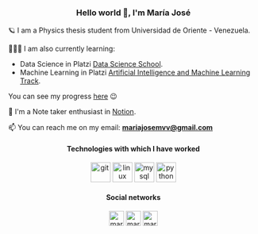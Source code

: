 <h3 align="center">Hello world 👋, I'm María José</h3>

🪐 I am a Physics thesis student from Universidad de Oriente - Venezuela.

 👩🏻‍💻 I am also currently learning:
 - Data Science in Platzi [Data Science School](https://platzi.com/datos/).
 - Machine Learning in Platzi [Artificial Intelligence and Machine Learning Track](https://platzi.com/datos/).
 
 You can see my progress [here](https://platzi.com/@mariajosemv/) 😉
 
 📝 I'm a Note taker enthusiast in [Notion](https://www.notion.so/mariajosemv/Class-notes-4e2a3dfe40e643ba8f148b95eb597a0b).
  
 📫 You can reach me on my email: **mariajosemvv@gmail.com**
 
<div align="center">
<h4 align="center">Technologies with which I have worked</h4>

<p align="center"><img src="https://www.vectorlogo.zone/logos/git-scm/git-scm-icon.svg" alt="git" width="40" height="40"/> <img src="https://devicons.github.io/devicon/devicon.git/icons/linux/linux-original.svg" alt="linux" width="40" height="40"/> <img src="https://devicons.github.io/devicon/devicon.git/icons/mysql/mysql-original-wordmark.svg" alt="mysql" width="40" height="40"/> <img src="https://devicons.github.io/devicon/devicon.git/icons/python/python-original.svg" alt="python" width="40" height="40"/></p>

<h4 align="center"> Social networks </h4>

<p align="center">
<a href="https://twitter.com/mariajosemvv" target="blank"><img align="center" src="https://cdn.jsdelivr.net/npm/simple-icons@3.0.1/icons/twitter.svg" alt="mariajosemvv" height="30" width="30" /></a>
<a href="https://linkedin.com/in/mariajosemv" target="blank"><img align="center" src="https://cdn.jsdelivr.net/npm/simple-icons@3.0.1/icons/linkedin.svg" alt="mariajosemv" height="30" width="30" /></a>
<a href="https://instagram.com/mariajosemvv" target="blank"><img align="center" src="https://cdn.jsdelivr.net/npm/simple-icons@3.0.1/icons/instagram.svg" alt="mariajosemvv" height="30" width="30" /></a>
</p>
